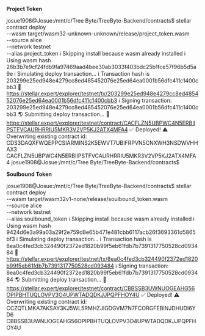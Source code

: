 **Project Token**

josue1908@Josue:/mnt/c/Tree Byte/TreeByte-Backend/contracts$ stellar contract deploy \
  --wasm target/wasm32-unknown-unknown/release/project_token.wasm \
  --source alice \
  --network testnet \
  --alias project_token
ℹ️ Skipping install because wasm already installed
ℹ️ Using wasm hash 26b3b7e9cf24fdb9fa97469aad4bee30ab3033f403bdc25b1fce57f96b5d5a9e
ℹ️ Simulating deploy transaction…
ℹ️ Transaction hash is 203299e25ed948e4279cc8ed485452076e25ed64ea0001b56dfc411c1400cbb3
🔗 https://stellar.expert/explorer/testnet/tx/203299e25ed948e4279cc8ed485452076e25ed64ea0001b56dfc411c1400cbb3
ℹ️ Signing transaction: 203299e25ed948e4279cc8ed485452076e25ed64ea0001b56dfc411c1400cbb3
🌎 Submitting deploy transaction…
🔗 https://stellar.expert/explorer/testnet/contract/CACFLZN5UBPWC4N5ERBIIPSTFVCAURHRRIU5MKR3V2VP5KJ2ATX4MFA4
✅ Deployed!
⚠️ Overwriting existing contract id: CDS3DAQXFWQEPPCSIARMINS2K5EWVT7UBIFRPVN5CNXWH3NSDWVHHAX3
CACFLZN5UBPWC4N5ERBIIPSTFVCAURHRRIU5MKR3V2VP5KJ2ATX4MFA4
josue1908@Josue:/mnt/c/Tree Byte/TreeByte-Backend/contracts$ 


**Soulbound Token**

josue1908@Josue:/mnt/c/Tree Byte/TreeByte-Backend/contracts$ stellar contract deploy \
  --wasm target/wasm32v1-none/release/soulbound_token.wasm \
  --source alice \
  --network testnet \
  --alias soulbound_token
ℹ️ Skipping install because wasm already installed
ℹ️ Using wasm hash 9424d6e3a99a03a29f2e759d8e65b471e481cbb6117acb26f3693361d5865bf3
ℹ️ Simulating deploy transaction…
ℹ️ Transaction hash is 8ea0c4fed3cb324490f2372ed1820b99f5eb61fdb7b7391317750528cd093484
🔗 https://stellar.expert/explorer/testnet/tx/8ea0c4fed3cb324490f2372ed1820b99f5eb61fdb7b7391317750528cd093484
ℹ️ Signing transaction: 8ea0c4fed3cb324490f2372ed1820b99f5eb61fdb7b7391317750528cd093484
🌎 Submitting deploy transaction…
🔗 https://stellar.expert/explorer/testnet/contract/CBBSSB3UWNUOGEAHG56OPIPBHTUQLOVPV3O4UPWTADQDKJJPQPFHOY4U
✅ Deployed!
⚠️ Overwriting existing contract id: CCZQTLMKA7AKSAY3KJ5WL5RMHZJIGDGVM7N7FCORGFEBINJDHUDI6YD6
CBBSSB3UWNUOGEAHG56OPIPBHTUQLOVPV3O4UPWTADQDKJJPQPFHOY4U